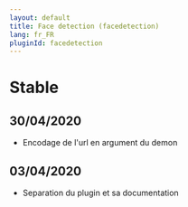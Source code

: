 ```yaml
---
layout: default
title: Face detection (facedetection)
lang: fr_FR
pluginId: facedetection
---
```


# Stable
## 30/04/2020
* Encodage de l'url en argument du demon
## 03/04/2020
* Separation du plugin et sa documentation
